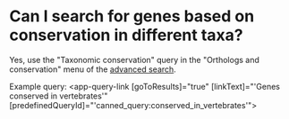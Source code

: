 # Can I search for genes based on conservation in different taxa?
<!-- pombase_categories: Orthology,Finding data -->

Yes, use the "Taxonomic conservation" query in the "Orthologs and conservation"
menu of the [advanced search](/query).

Example query: <app-query-link [goToResults]="true" [linkText]="'Genes conserved in vertebrates'" [predefinedQueryId]="'canned_query:conserved_in_vertebrates'">
</app-query-link>
